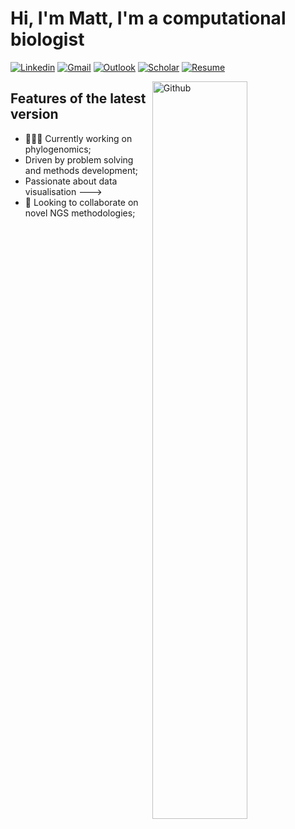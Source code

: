 # Hi, I'm Matt, I'm a computational biologist

[![Linkedin](https://img.shields.io/badge/-LinkedIn-blue?style=flat&logo=Linkedin&logoColor=white)](https://www.linkedin.com/in/matthew-robert-hayward-53369824/)
[![Gmail](https://img.shields.io/badge/-Gmail-c14438?style=flat&logo=Gmail&logoColor=white)](mailto:matthew.hayward1986@gmail.com)
[![Outlook](https://img.shields.io/badge/-Outlook-0078D4?style=flat&logo=Microsoft-Outlook&logoColor=white)](mailto:mhayward2@mgh.harvard.edu)
[![Scholar](https://img.shields.io/badge/Google-Scholar-yellow)](https://scholar.google.com/citations?user=fQ7R-x8AAAAJ&hl=en)
[![Resume](https://img.shields.io/badge/current-resume-lightgrey)](https://docs.google.com/document/d/1pdi3C7PJNTaWsAWpPg1JQik-BQDF1uYk/edit?usp=sharing&ouid=100100352655957436467&rtpof=true&sd=true)

<img width="55%" align="right" alt="Github" src="https://" />

## Features of the latest version

- 👨🏽‍💻 Currently working on phylogenomics;
-  Driven by problem solving and methods development;
- Passionate about data visualisation --->
- 💞️ Looking to collaborate on novel NGS methodologies;


